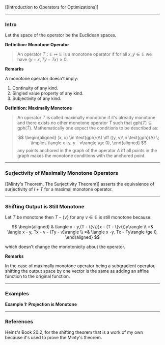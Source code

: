 [[Introduction to Operators for Optimizations]]

---
### **Intro**

Let the space of the operator be the Euclidean spaces. 

**Definition: Monotone Operator**

> An operator $T: \mathbb E \mapsto \mathbb E$ is a monotone operator if for all $x, y \in \mathbb E$ we have $\langle y - x, Ty - Tx\rangle \ge 0$. 

**Remarks**

A monotone operator doesn't imply: 
1. Continuity of any kind. 
2. Singled value property of any kind. 
3. Subjectivity of any kind. 


**Definition: Maximally Monotone**
> An operator $T$ is called maximally monotone if it's already monotone and there exists no other monotone operator $\widetilde T$ such that $\text{gph}(T)\subsetneq \text{gph}(\widetilde T)$. Mathematically one expect the conditions to be described as: 
>
> $$
> \begin{aligned}
>     (x, u) \in \text{gph}(A) \iff 
>     ((y, v)\in \text{gph}(A) \; \implies \langle x -y, y - v\rangle \ge 0),
> \end{aligned}
> $$
> any points anchored in the graph of the operator $A$ iff all points in the graph makes the monotone conditions with the anchored point. 

---
### **Surjectivity of Maximally Monotone Operators**

[[Minty's Theorem, The Surjectivity Theorem]] asserts the equivalence of surjectivity of $I + T$ for a maximal monotone operator. 

---
### **Shifting Output is Still Monotone**

Let $T$ be monotone then $T - \{v\}$ for any $v \in \mathbb E$ is still monotone because: 

$$
\begin{aligned}
    & \langle x - y,(T - \{v\})x - (T - \{v\})y\rangle 
    \\
    =& \langle x - y, Tx - v - (Ty - v)\rangle 
    \\
    =& \langle x -y, Tx - Ty\rangle \ge 0, 
\end{aligned}
$$

which doesn't change the monotonicity about the operator. 

**Remarks**

In the case of maximally monotone operator being a subgradient operator, shifting the output space by one vector is the same as adding an affine function to the original function. 

---
### **Examples**

**Example 1: Projection is Monotone**


---
### **References**

Heinz's Book 20.2, for the shifting theorem that is a work of my own because it's used to prove the Minty's theorem. 